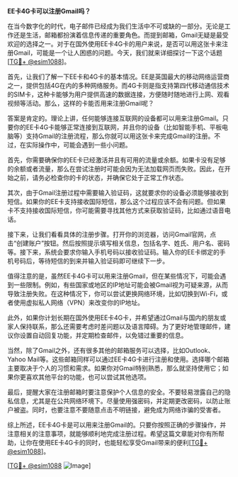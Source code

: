 **EE卡4G卡可以注册Gmail吗？**

在当今数字化的时代，电子邮件已经成为我们生活中不可或缺的一部分。无论是工作还是生活，邮箱都扮演着信息传递的重要角色。而提到邮箱，Gmail无疑是最受欢迎的选择之一。对于在国外使用EE卡4G卡的用户来说，是否可以用这张卡来注册Gmail，可能是一个让人困惑的问题。今天，我们就来详细探讨一下这个话题[[TG💪+ @esim1088](https://t.me/s/esim1088)]。

首先，让我们了解一下EE卡和4G卡的基本情况。EE是英国最大的移动网络运营商之一，提供包括4G在内的多种网络服务。而4G卡则是指支持第四代移动通信技术的SIM卡，这种卡能够为用户提供高速的数据连接，方便随时随地进行上网、观看视频等活动。那么，这样的卡能否用来注册Gmail呢？

答案是肯定的。理论上讲，任何能够连接互联网的设备都可以用来注册Gmail。只要你的EE卡4G卡能够正常连接到互联网，并且你的设备（比如智能手机、平板电脑等）支持Gmail的注册流程，那么你就可以用这张卡来完成Gmail的注册。不过，在实际操作中，可能会遇到一些小问题。

首先，你需要确保你的EE卡已经激活并且有可用的流量或余额。如果卡没有足够的余额或者流量，那么在尝试注册时可能会因为无法加载网页而失败。因此，在开始之前，请务必检查你的卡的状态，并确保它处于正常工作状态。

其次，由于Gmail注册过程中需要输入验证码，这就要求你的设备必须能够接收到短信。如果你的EE卡支持接收国际短信，那么这个过程应该不会有问题。但如果卡不支持接收国际短信，你可能需要寻找其他方式来获取验证码，比如通过语音电话。

接下来，让我们看看具体的注册步骤。打开你的浏览器，访问Gmail官网，点击“创建账户”按钮。然后按照提示填写相关信息，包括名字、姓氏、用户名、密码等。接下来，系统会要求你输入手机号码以接收验证码。输入你的EE卡绑定的手机号码后，等待短信的到来并输入验证码即可继续下一步。

值得注意的是，虽然EE卡4G卡可以用来注册Gmail，但在某些情况下，可能会遇到一些限制。例如，有些国家或地区的IP地址可能会被Gmail视为可疑来源，从而导致注册失败。在这种情况下，你可以尝试更换网络环境，比如切换到Wi-Fi，或者使用虚拟私人网络（VPN）来改变你的IP地址。

此外，如果你计划长期在国外使用EE卡4G卡，并希望通过Gmail与国内的朋友或家人保持联系，那么还需要考虑时差问题以及语言障碍。为了更好地管理邮件，建议你设置自动回复功能，并定期检查邮件，以免错过重要的信息。

当然，除了Gmail之外，还有很多其他的邮箱服务可以选择，比如Outlook、Yahoo Mail等。这些邮箱同样可以通过EE卡4G卡进行注册和使用。选择哪个邮箱主要取决于个人的习惯和需求。如果你对Gmail特别熟悉，那么就坚持使用它；如果你更喜欢其他平台的功能，也可以尝试其他选项。

最后，提醒大家在注册邮箱时要注意保护个人信息的安全。不要轻易泄露自己的隐私信息，尤其是在公共网络环境下。尽量使用强密码，并定期更改密码，以防止账户被盗。同时，也要注意不要随意点击不明链接，避免成为网络诈骗的受害者。

综上所述，EE卡4G卡是可以用来注册Gmail的。只要你按照正确的步骤操作，并注意相关的注意事项，就能够顺利地完成注册过程。希望这篇文章能对你有所帮助，让你在使用EE卡4G卡的同时，也能轻松享受Gmail带来的便利[[TG💪+ @esim1088](https://t.me/s/esim1088)]。

[[TG💪+ @esim1088](https://t.me/s/esim1088) ![Image](https://i.postimg.cc/4NQfJmqS/Snipaste-2025-05-13-00-14-12.png)]